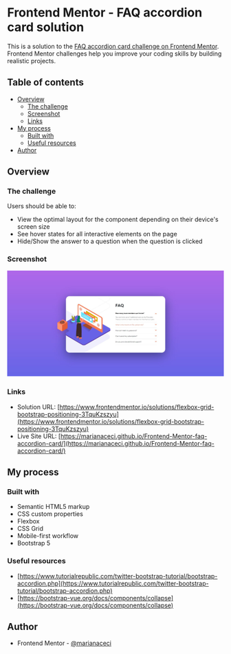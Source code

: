 # Frontend Mentor - FAQ accordion card solution

This is a solution to the [FAQ accordion card challenge on Frontend Mentor](https://www.frontendmentor.io/challenges/faq-accordion-card-XlyjD0Oam). Frontend Mentor challenges help you improve your coding skills by building realistic projects. 

## Table of contents

- [Overview](#overview)
  - [The challenge](#the-challenge)
  - [Screenshot](#screenshot)
  - [Links](#links)
- [My process](#my-process)
  - [Built with](#built-with)
  - [Useful resources](#useful-resources)
- [Author](#author)

## Overview

### The challenge

Users should be able to:

- View the optimal layout for the component depending on their device's screen size
- See hover states for all interactive elements on the page
- Hide/Show the answer to a question when the question is clicked

### Screenshot

![](./screenshot.jpg)

### Links

- Solution URL: [https://www.frontendmentor.io/solutions/flexbox-grid-bootstrap-positioning-3TquKzszyu](https://www.frontendmentor.io/solutions/flexbox-grid-bootstrap-positioning-3TquKzszyu)
- Live Site URL: [https://marianaceci.github.io/Frontend-Mentor-faq-accordion-card/](https://marianaceci.github.io/Frontend-Mentor-faq-accordion-card/)

## My process

### Built with

- Semantic HTML5 markup
- CSS custom properties
- Flexbox
- CSS Grid
- Mobile-first workflow
- Bootstrap 5

### Useful resources

- [https://www.tutorialrepublic.com/twitter-bootstrap-tutorial/bootstrap-accordion.php](https://www.tutorialrepublic.com/twitter-bootstrap-tutorial/bootstrap-accordion.php)
- [https://bootstrap-vue.org/docs/components/collapse](https://bootstrap-vue.org/docs/components/collapse)

## Author

- Frontend Mentor - [@marianaceci](https://www.frontendmentor.io/profile/marianaceci)